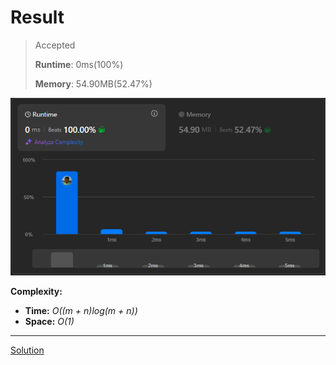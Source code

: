 # Result

> Accepted
>
> **Runtime**: 0ms(100%)
>
> **Memory**: 54.90MB(52.47%)


![Result Image](result.png)


**Complexity:**

- **Time:** *O((m + n)log(m + n))*
- **Space:** *O(1)*


---

[Solution](https://leetcode.com/problems/merge-sorted-array/solutions/3436053/beats-100-best-c-java-python-and-javascript-solution-two-pointer-stl/)